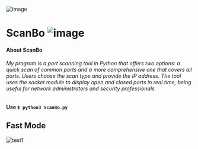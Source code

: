 ![image](https://github.com/DouglasMorean/ScanBo/assets/129215513/3e55f23c-b682-4ec8-976e-c39ef3842ddc)
# ScanBo ![image](https://img.shields.io/badge/release-v1.0.0-blue)




#### About ScanBo
###### My program is a port scanning tool in Python that offers two options: a quick scan of common ports and a more comprehensive one that covers all ports. Users choose the scan type and provide the IP address. The tool uses the socket module to display open and closed ports in real time, being useful for network administrators and security professionals.

#### Use `$ python3 ScanBo.py`

## Fast Mode
![test1](https://github.com/DouglasMorean/ScanBo/assets/129215513/5a5cec2d-d05c-426d-83a0-0e4b78020b75)



